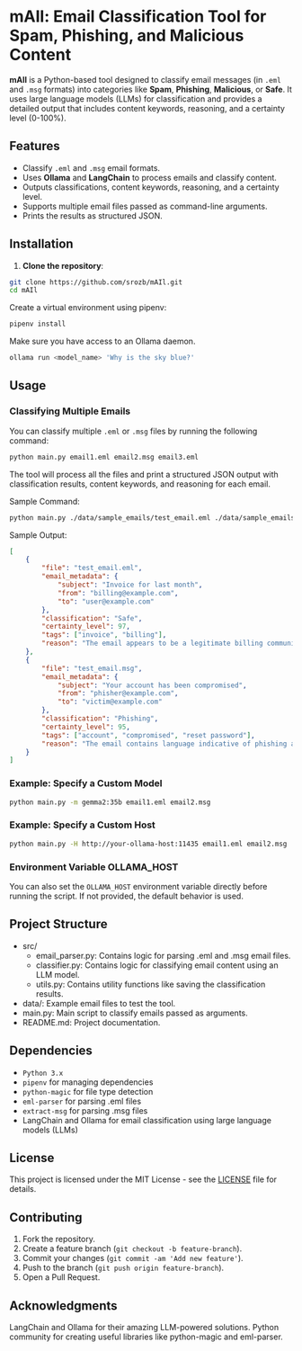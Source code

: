 # mAIl: Email Classification Tool for Spam, Phishing, and Malicious Content

**mAIl** is a Python-based tool designed to classify email messages (in `.eml` and `.msg` formats) into categories like **Spam**, **Phishing**, **Malicious**, or **Safe**. It uses large language models (LLMs) for classification and provides a detailed output that includes content keywords, reasoning, and a certainty level (0-100%).

## Features

* Classify `.eml` and `.msg` email formats.
* Uses **Ollama** and **LangChain** to process emails and classify content.
* Outputs classifications, content keywords, reasoning, and a certainty level.
* Supports multiple email files passed as command-line arguments.
* Prints the results as structured JSON.

## Installation

1. **Clone the repository**:

  ```bash
  git clone https://github.com/srozb/mAIl.git
  cd mAIl
  ```

Create a virtual environment using pipenv:

```bash
pipenv install
```

Make sure you have access to an Ollama daemon.

```bash
ollama run <model_name> 'Why is the sky blue?'
```

## Usage

### Classifying Multiple Emails

You can classify multiple `.eml` or `.msg` files by running the following command:

```bash
python main.py email1.eml email2.msg email3.eml
```

The tool will process all the files and print a structured JSON output with classification results, content keywords, and reasoning for each email.

Sample Command:

```bash
python main.py ./data/sample_emails/test_email.eml ./data/sample_emails/test_email.msg
```

Sample Output:

```json
[
    {
        "file": "test_email.eml",
        "email_metadata": {
            "subject": "Invoice for last month",
            "from": "billing@example.com",
            "to": "user@example.com"
        },
        "classification": "Safe",
        "certainty_level": 97,
        "tags": ["invoice", "billing"],
        "reason": "The email appears to be a legitimate billing communication."
    },
    {
        "file": "test_email.msg",
        "email_metadata": {
            "subject": "Your account has been compromised",
            "from": "phisher@example.com",
            "to": "victim@example.com"
        },
        "classification": "Phishing",
        "certainty_level": 95,
        "tags": ["account", "compromised", "reset password"],
        "reason": "The email contains language indicative of phishing attempts."
    }
]
```

### Example: Specify a Custom Model

```bash
python main.py -m gemma2:35b email1.eml email2.msg
```

### Example: Specify a Custom Host

```bash
python main.py -H http://your-ollama-host:11435 email1.eml email2.msg
```

### Environment Variable OLLAMA_HOST

You can also set the `OLLAMA_HOST` environment variable directly before running the script. If not provided, the default behavior is used.

## Project Structure

* src/
  * email_parser.py: Contains logic for parsing .eml and .msg email files.
  * classifier.py: Contains logic for classifying email content using an LLM model.
  * utils.py: Contains utility functions like saving the classification results.
* data/: Example email files to test the tool.
* main.py: Main script to classify emails passed as arguments.
* README.md: Project documentation.

## Dependencies

* `Python 3.x`
* `pipenv` for managing dependencies
* `python-magic` for file type detection
* `eml-parser` for parsing .eml files
* `extract-msg` for parsing .msg files
* LangChain and Ollama for email classification using large language models (LLMs)

## License

This project is licensed under the MIT License - see the [LICENSE](/LICENSE) file for details.

## Contributing

1. Fork the repository.
2. Create a feature branch (`git checkout -b feature-branch`).
3. Commit your changes (`git commit -am 'Add new feature'`).
4. Push to the branch (`git push origin feature-branch`).
5. Open a Pull Request.

## Acknowledgments

LangChain and Ollama for their amazing LLM-powered solutions.
Python community for creating useful libraries like python-magic and eml-parser.